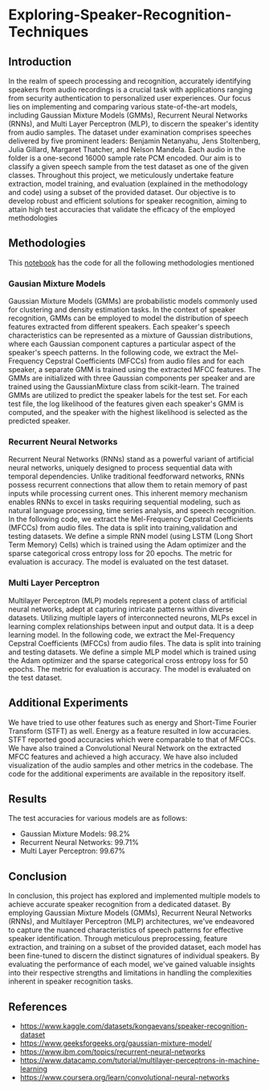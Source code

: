 # Exploring-Speaker-Recognition-Techniques

## Introduction
In the realm of speech processing and recognition, accurately identifying speakers from audio recordings is a crucial task with applications ranging from security authentication to personalized user experiences.
Our focus lies on implementing and comparing various state-of-the-art models, including Gaussian Mixture Models (GMMs), Recurrent Neural Networks (RNNs), and Multi Layer Perceptron (MLP), to discern the speaker's identity from audio samples. 
The dataset under examination comprises speeches delivered by five prominent leaders: Benjamin Netanyahu, Jens Stoltenberg, Julia Gillard, Margaret Thatcher, and Nelson Mandela. Each audio in the folder is a one-second 16000 sample rate PCM encoded. Our aim is to classify a given speech sample from the test dataset as one of the given classes. 
Throughout this project, we meticulously undertake feature extraction, model training, and evaluation (explained in the methodology and code) using a subset of the provided dataset. Our objective is to develop robust and efficient solutions for speaker recognition, aiming to attain high test accuracies that validate the efficacy of the employed methodologies

## Methodologies

This [notebook](https://github.com/ndhruv03/Exploring-Speaker-Recognition-Techniques/blob/main/speakerrecognitioncombined.ipynb) has the code for all the following methodologies mentioned
### Gausian Mixture Models
Gaussian Mixture Models (GMMs) are probabilistic models commonly used for clustering and density estimation tasks. In the context of speaker recognition, GMMs can be employed to model the distribution of speech features extracted from different speakers. Each speaker's speech characteristics can be represented as a mixture of Gaussian distributions, where each Gaussian component captures a particular aspect of the speaker's speech patterns.
In the following code, we extract the Mel-Frequency Cepstral Coefficients (MFCCs) from audio files and for each speaker, a separate GMM is trained using the extracted MFCC features. The GMMs are initialized with three Gaussian components per speaker and are trained using the GaussianMixture class from scikit-learn. The trained GMMs are utilized to predict the speaker labels for the test set. For each test file, the log likelihood of the features given each speaker's GMM is computed, and the speaker with the highest likelihood is selected as the predicted speaker.

### Recurrent Neural Networks
Recurrent Neural Networks (RNNs) stand as a powerful variant of artificial neural networks, uniquely designed to process sequential data with temporal dependencies. Unlike traditional feedforward networks, RNNs possess recurrent connections that allow them to retain memory of past inputs while processing current ones. This inherent memory mechanism enables RNNs to excel in tasks requiring sequential modeling, such as natural language processing, time series analysis, and speech recognition. 
In the following code, we extract the Mel-Frequency Cepstral Coefficients (MFCCs) from audio files. The data is split into training,validation and testing datasets. We define a simple RNN model (using LSTM (Long Short Term Memory) Cells) which is trained using the Adam optimizer and the sparse categorical cross entropy loss for 20 epochs. The metric for evaluation is accuracy. The model is evaluated on the test dataset.

### Multi Layer Perceptron
Multilayer Perceptron (MLP) models represent a potent class of artificial neural networks, adept at capturing intricate patterns within diverse datasets. Utilizing multiple layers of interconnected neurons, MLPs excel in learning complex relationships between input and output data. It is a deep learning model.
In the following code, we extract the Mel-Frequency Cepstral Coefficients (MFCCs) from audio files. The data is split into training and testing datasets. We define a simple MLP model which is trained using the Adam optimizer and the sparse categorical cross entropy loss for 50 epochs. The metric for evaluation is accuracy. The model is evaluated on the test dataset.

## Additional Experiments
We have tried to use other features such as energy and Short-Time Fourier Transform (STFT) as well. Energy as a feature resulted in low accuracies. STFT reported good accuracies which were comparable to that of MFCCs.
We have also trained a Convolutional Neural Network on the extracted MFCC features and achieved a high accuracy. We have also included visualization of the audio samples and other metrics in the codebase. The code for the additional experiments are available in the repository itself.

## Results
The test accuracies for various models are as follows:
- Gaussian Mixture Models: 98.2%
- Recurrent Neural Networks: 99.71%
- Multi Layer Perceptron: 99.67%

## Conclusion
In conclusion, this project has explored and implemented multiple models to achieve accurate speaker recognition from a dedicated dataset. By employing Gaussian Mixture Models (GMMs), Recurrent Neural Networks (RNNs), and Multilayer Perceptron (MLP) architectures, we've endeavored to capture the nuanced characteristics of speech patterns for effective speaker identification. Through meticulous preprocessing, feature extraction, and training on a subset of the provided dataset, each model has been fine-tuned to discern the distinct signatures of individual speakers. By evaluating the performance of each model, we've gained valuable insights into their respective strengths and limitations in handling the complexities inherent in speaker recognition tasks.

## References
- https://www.kaggle.com/datasets/kongaevans/speaker-recognition-dataset
- https://www.geeksforgeeks.org/gaussian-mixture-model/
- https://www.ibm.com/topics/recurrent-neural-networks
- https://www.datacamp.com/tutorial/multilayer-perceptrons-in-machine-learning
- https://www.coursera.org/learn/convolutional-neural-networks
